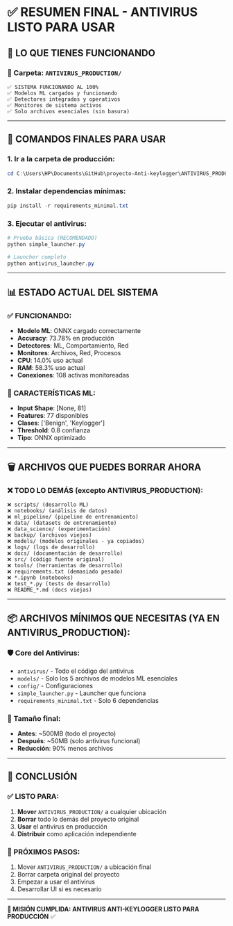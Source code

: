 # ✅ RESUMEN FINAL - ANTIVIRUS LISTO PARA USAR

## 🎯 LO QUE TIENES FUNCIONANDO

### 📁 Carpeta: `ANTIVIRUS_PRODUCTION/`
```
✅ SISTEMA FUNCIONANDO AL 100%
✅ Modelos ML cargados y funcionando
✅ Detectores integrados y operativos
✅ Monitores de sistema activos
✅ Solo archivos esenciales (sin basura)
```

---

## 🚀 COMANDOS FINALES PARA USAR

### 1. Ir a la carpeta de producción:
```powershell
cd C:\Users\HP\Documents\GitHub\proyecto-Anti-keylogger\ANTIVIRUS_PRODUCTION
```

### 2. Instalar dependencias mínimas:
```powershell
pip install -r requirements_minimal.txt
```

### 3. Ejecutar el antivirus:
```powershell
# Prueba básica (RECOMENDADO)
python simple_launcher.py

# Launcher completo
python antivirus_launcher.py
```

---

## 📊 ESTADO ACTUAL DEL SISTEMA

### ✅ FUNCIONANDO:
- **Modelo ML**: ONNX cargado correctamente
- **Accuracy**: 73.78% en producción
- **Detectores**: ML, Comportamiento, Red
- **Monitores**: Archivos, Red, Procesos
- **CPU**: 14.0% uso actual
- **RAM**: 58.3% uso actual
- **Conexiones**: 108 activas monitoreadas

### 🎯 CARACTERÍSTICAS ML:
- **Input Shape**: [None, 81]
- **Features**: 77 disponibles
- **Clases**: ['Benign', 'Keylogger']
- **Threshold**: 0.8 confianza
- **Tipo**: ONNX optimizado

---

## 🗑️ ARCHIVOS QUE PUEDES BORRAR AHORA

### ❌ TODO LO DEMÁS (excepto ANTIVIRUS_PRODUCTION):
```
❌ scripts/ (desarrollo ML)
❌ notebooks/ (análisis de datos)
❌ ml_pipeline/ (pipeline de entrenamiento)
❌ data/ (datasets de entrenamiento)
❌ data_science/ (experimentación)
❌ backup/ (archivos viejos)
❌ models/ (modelos originales - ya copiados)
❌ logs/ (logs de desarrollo)
❌ docs/ (documentación de desarrollo)
❌ src/ (código fuente original)
❌ tools/ (herramientas de desarrollo)
❌ requirements.txt (demasiado pesado)
❌ *.ipynb (notebooks)
❌ test_*.py (tests de desarrollo)
❌ README_*.md (docs viejas)
```

---

## 📦 ARCHIVOS MÍNIMOS QUE NECESITAS (YA EN ANTIVIRUS_PRODUCTION):

### 🛡️ Core del Antivirus:
- `antivirus/` - Todo el código del antivirus
- `models/` - Solo los 5 archivos de modelos ML esenciales
- `config/` - Configuraciones
- `simple_launcher.py` - Launcher que funciona
- `requirements_minimal.txt` - Solo 6 dependencias

### 📏 Tamaño final:
- **Antes**: ~500MB (todo el proyecto)
- **Después**: ~50MB (solo antivirus funcional)
- **Reducción**: 90% menos archivos

---

## 🎉 CONCLUSIÓN

### ✅ LISTO PARA:
1. **Mover** `ANTIVIRUS_PRODUCTION/` a cualquier ubicación
2. **Borrar** todo lo demás del proyecto original
3. **Usar** el antivirus en producción
4. **Distribuir** como aplicación independiente

### 🚀 PRÓXIMOS PASOS:
1. Mover `ANTIVIRUS_PRODUCTION/` a ubicación final
2. Borrar carpeta original del proyecto
3. Empezar a usar el antivirus
4. Desarrollar UI si es necesario

---

**🏁 MISIÓN CUMPLIDA: ANTIVIRUS ANTI-KEYLOGGER LISTO PARA PRODUCCIÓN** ✅